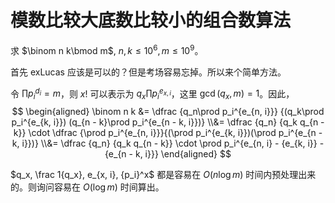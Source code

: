 # 模数比较大底数比较小的组合数算法

求 $\binom n k\bmod m$, $n, k\leq 10^6, m\leq 10^9$。

首先 exLucas 应该是可以的？但是考场容易忘掉。所以来个简单方法。

令 $\prod p_i^{d_i} = m$，则 $x!$ 可以表示为 $q_x\prod p_i^{e_{x, i}}$，这里 $\gcd(q_x, m) = 1$。因此，
$$
\begin{aligned}
\binom n k &= \dfrac {q_n\prod p_i^{e_{n, i}}} {(q_k\prod p_i^{e_{k, i}}) (q_{n - k}\prod p_i^{e_{n - k, i}})} \\&= \dfrac {q_n} {q_k q_{n - k}} \cdot \dfrac {\prod p_i^{e_{n, i}}}{(\prod p_i^{e_{k, i}})(\prod p_i^{e_{n - k, i}})} \\&= \dfrac {q_n} {q_k q_{n - k}} \cdot \prod p_i^{e_{n, i} - {e_{k, i}} - {e_{n - k, i}}}
\end{aligned}
$$

$q_x, \frac 1{q_x}, e_{x, i}, {p_i}^x$ 都是容易在 $O(n\log m)$ 时间内预处理出来的。则询问容易在 $O(\log m)$ 时间算出。
